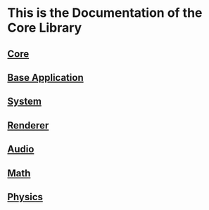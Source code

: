 # This is the Documentation of the Core Library

## [Core](Core.md)
## [Base Application](BaseApplication.md)
## [System](Systems/Systems.md)
## [Renderer](Renderer/Renderer.md)
## [Audio](Audio/Audio.md)
## [Math](Math/CoreMath.md)
## [Physics](Physics/Physics.md)